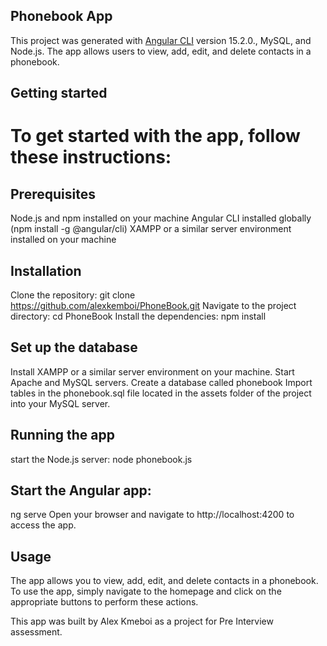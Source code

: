 
## Phonebook App

This project was generated with [Angular CLI](https://github.com/angular/angular-cli) version 15.2.0., MySQL, and Node.js. The app allows users to view, add, edit, and delete contacts in a phonebook.

## Getting started
# To get started with the app, follow these instructions:
## Prerequisites
Node.js and npm installed on your machine
Angular CLI installed globally (npm install -g @angular/cli)
XAMPP or a similar server environment installed on your machine

## Installation
Clone the repository:
git clone https://github.com/alexkemboi/PhoneBook.git
Navigate to the project directory:
cd PhoneBook
Install the dependencies:
npm install

## Set up the database
Install XAMPP or a similar server environment on your machine.
Start Apache and MySQL servers.
Create a database called phonebook
Import tables in the phonebook.sql file located in the assets folder of the project into your MySQL server.

## Running the app
start the Node.js server:
node phonebook.js

## Start the Angular app:

ng serve
Open your browser and navigate to http://localhost:4200 to access the app.

## Usage

The app allows you to view, add, edit, and delete contacts in a phonebook. To use the app, simply navigate to the homepage and click on the appropriate buttons to perform these actions.


This app was built by Alex Kmeboi as a project for Pre Interview assessment.
